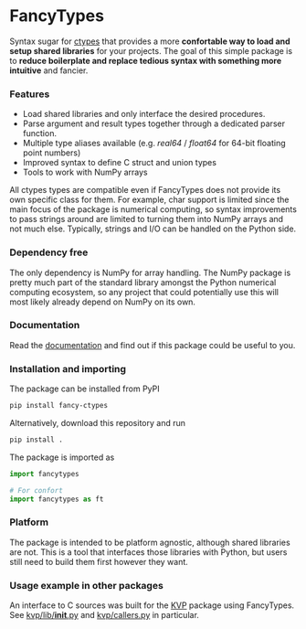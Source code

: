 # FancyTypes

Syntax sugar for [ctypes](https://docs.python.org/3/library/ctypes.html) that provides a more **confortable way to load and setup shared libraries** for your projects. The goal of this simple package is to **reduce boilerplate and replace tedious syntax with something more intuitive** and fancier.

### Features

- Load shared libraries and only interface the desired procedures.
- Parse argument and result types together through a dedicated parser function.
- Multiple type aliases available (e.g. *real64* / *float64* for 64-bit floating point numbers)
- Improved syntax to define C struct and union types
- Tools to work with NumPy arrays

All ctypes types are compatible even if FancyTypes does not provide its own specific class for them. For example, char support is limited since the main focus of the package is numerical computing, so syntax improvements to pass strings around are limited to turning them into NumPy arrays and not much else. Typically, strings and I/O can be handled on the Python side.

### Dependency free

The only dependency is NumPy for array handling. The NumPy package is pretty much part of the standard library amongst the Python numerical computing ecosystem, so any project that could potentially use this will most likely already depend on NumPy on its own.

### Documentation

Read the [documentation](https://hlatorrec.github.io/fancy-ctypes/) and find out if this package could be useful to you.

### Installation and importing

The package can be installed from PyPI

```bash
pip install fancy-ctypes
```

Alternatively, download this repository and run

```bash
pip install .
```

The package is imported as

```python
import fancytypes

# For confort
import fancytypes as ft
```

### Platform

The package is intended to be platform agnostic, although shared libraries are not. This is a tool that interfaces those libraries with Python, but users still need to build them first however they want.

### Usage example in other packages

An interface to C sources was built for the [KVP](https://github.com/B-CSI/kvp) package using FancyTypes. See [kvp/lib/__init__.py](https://github.com/B-CSI/kvp/blob/main/kvp/lib/__init__.py) and [kvp/callers.py](https://github.com/B-CSI/kvp/blob/main/kvp/callers.py) in particular.